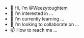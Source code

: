 - 👋 Hi, I’m @Weezytoughtem
- 👀 I’m interested in ...
- 🌱 I’m currently learning ...
- 💞️ I’m looking to collaborate on ...
- 📫 How to reach me ...

<!---
Weezytoughtem/Weezytoughtem is a ✨ special ✨ repository because its `README.md` (this file) appears on your GitHub profile.
You can click the Preview link to take a look at your changes.
--->
